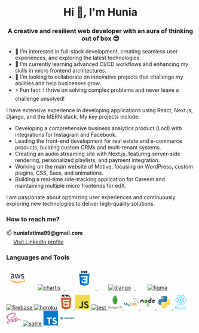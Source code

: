 <h1 align="center">Hi 👋, I'm Hunia</h1>
<h3 align="center">A creative and resilient web developer with an aura of thinking out of box 😎</h3>

*   👀 I’m interested in full-stack development, creating seamless user experiences, and exploring the latest technologies.
*   🌱 I’m currently learning advanced CI/CD workflows and enhancing my skills in micro frontend architectures.
*   💞️ I’m looking to collaborate on innovative projects that challenge my abilities and help businesses grow.
*   ⚡ Fun fact: I thrive on solving complex problems and never leave a challenge unsolved!

I have extensive experience in developing applications using React, Next.js, Django, and the MERN stack. My key projects include:

*   Developing a comprehensive business analytics product (Locl) with integrations for Instagram and Facebook.
*   Leading the front-end development for real estate and e-commerce products, building custom CRMs and multi-tenant systems.
*   Creating an audio streaming site with Next.js, featuring server-side rendering, personalized playlists, and payment integration.
*   Working on the main website of Motive, focusing on WordPress, custom plugins, CSS, Sass, and animations.
*   Building a real-time ride-tracking application for Careem and maintaining multiple micro frontends for edX.

I am passionate about optimizing user experiences and continuously exploring new technologies to deliver high-quality solutions.

<h3 align="left">How to reach me?</h3>
📫 <b>huniafatima99@gmail.com</b>
<div><img width="15" height="15" src="https://upload.wikimedia.org/wikipedia/commons/c/ca/LinkedIn_logo_initials.png"/> <a href="https://www.linkedin.com/in/hunia-fatima-229801169/">Visit LinkedIn profile</a></div>

<h3 align="left">Languages and Tools</h3>
<div>
  <img style="margin:10px;" src="https://raw.githubusercontent.com/devicons/devicon/master/icons/amazonwebservices/amazonwebservices-original-wordmark.svg" alt="aws" width="40" height="40"/>
  <a style="margin:10px;" href="https://www.chartjs.org" target="_blank" rel="noreferrer"> <img style="margin:10px;" src="https://www.chartjs.org/media/logo-title.svg" alt="chartjs" width="40" height="40"/> </a> 
  <a style="margin:10px;" href="https://www.w3schools.com/css/" target="_blank" rel="noreferrer"> <img style="margin:10px;" src="https://raw.githubusercontent.com/devicons/devicon/master/icons/css3/css3-original-wordmark.svg" alt="css3" width="40" height="40"/> </a> 
  <a style="margin:10px;" href="https://www.djangoproject.com/" target="_blank" rel="noreferrer"> <img style="margin:10px;" src="https://cdn.worldvectorlogo.com/logos/django.svg" alt="django" width="40" height="40"/> </a> 
  <a style="margin:10px;" href="https://www.figma.com/" target="_blank" rel="noreferrer"> <img style="margin:10px;" src="https://www.vectorlogo.zone/logos/figma/figma-icon.svg" alt="figma" width="40" height="40"/> </a> 
  <a href="https://firebase.google.com/" target="_blank" rel="noreferrer"> <img src="https://www.vectorlogo.zone/logos/firebase/firebase-icon.svg" alt="firebase" width="40" height="40"/> </a> 
  <a href="https://heroku.com" target="_blank" rel="noreferrer"> <img src="https://www.vectorlogo.zone/logos/heroku/heroku-icon.svg" alt="heroku" width="40" height="40"/> </a> 
  <a href="https://www.w3.org/html/" target="_blank" rel="noreferrer"> <img src="https://raw.githubusercontent.com/devicons/devicon/master/icons/html5/html5-original-wordmark.svg" alt="html5" width="40" height="40"/> </a> 
  <a href="https://developer.mozilla.org/en-US/docs/Web/JavaScript" target="_blank" rel="noreferrer"> <img src="https://raw.githubusercontent.com/devicons/devicon/master/icons/javascript/javascript-original.svg" alt="javascript" width="40" height="40"/> </a> 
  <a href="https://jestjs.io" target="_blank" rel="noreferrer"> <img src="https://www.vectorlogo.zone/logos/jestjsio/jestjsio-icon.svg" alt="jest" width="40" height="40"/> </a> 
  <a href="https://www.mongodb.com/" target="_blank" rel="noreferrer"> <img src="https://raw.githubusercontent.com/devicons/devicon/master/icons/mongodb/mongodb-original-wordmark.svg" alt="mongodb" width="40" height="40"/> </a> 
  <a href="https://www.mysql.com/" target="_blank" rel="noreferrer"> <img src="https://raw.githubusercontent.com/devicons/devicon/master/icons/mysql/mysql-original-wordmark.svg" alt="mysql" width="40" height="40"/> </a> 
  <a href="https://nodejs.org" target="_blank" rel="noreferrer"> <img src="https://raw.githubusercontent.com/devicons/devicon/master/icons/nodejs/nodejs-original-wordmark.svg" alt="nodejs" width="40" height="40"/> </a> 
  <a href="https://www.python.org" target="_blank" rel="noreferrer"> <img src="https://raw.githubusercontent.com/devicons/devicon/master/icons/python/python-original.svg" alt="python" width="40" height="40"/> </a> 
  <a href="https://reactjs.org/" target="_blank" rel="noreferrer"> <img src="https://raw.githubusercontent.com/devicons/devicon/master/icons/react/react-original-wordmark.svg" alt="react" width="40" height="40"/> </a> 
  <a href="https://sass-lang.com" target="_blank" rel="noreferrer"> <img src="https://raw.githubusercontent.com/devicons/devicon/master/icons/sass/sass-original.svg" alt="sass" width="40" height="40"/> </a> 
  <a href="https://www.sqlite.org/" target="_blank" rel="noreferrer"> <img src="https://www.vectorlogo.zone/logos/sqlite/sqlite-icon.svg" alt="sqlite" width="40" height="40"/> </a> 
  <a href="https://www.typescriptlang.org/" target="_blank" rel="noreferrer"> <img src="https://raw.githubusercontent.com/devicons/devicon/master/icons/typescript/typescript-original.svg" alt="typescript" width="40" height="40"/> </a> 
  <a href="https://webpack.js.org" target="_blank" rel="noreferrer"> <img src="https://raw.githubusercontent.com/devicons/devicon/d00d0969292a6569d45b06d3f350f463a0107b0d/icons/webpack/webpack-original-wordmark.svg" alt="webpack" width="40" height="40"/> </a> 
</div>
